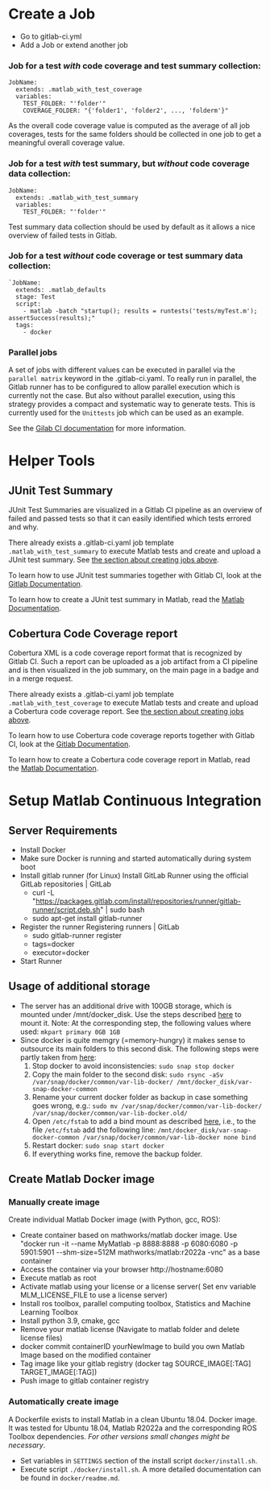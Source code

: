 # Create a Job

- Go to gitlab-ci.yml
- Add a Job or extend another job

### Job for a test *with* code coverage and test summary collection:
```
JobName:
  extends: .matlab_with_test_coverage
  variables:
    TEST_FOLDER: "'folder'"
    COVERAGE_FOLDER: "{'folder1', 'folder2', ..., 'folderm'}"
```
As the overall code coverage value is computed as the average of all job coverages, tests for the same folders should be collected in one job to get a meaningful overall coverage value.

### Job for a test *with* test summary, but *without* code coverage data collection:
```
JobName:
  extends: .matlab_with_test_summary
  variables:
    TEST_FOLDER: "'folder'"
```
Test summary data collection should be used by default as it allows a nice overview of failed tests in Gitlab.

### Job for a test *without* code coverage or test summary data collection:
```
`JobName:
  extends: .matlab_defaults
  stage: Test
  script:
    - matlab -batch "startup(); results = runtests('tests/myTest.m'); assertSuccess(results);"
  tags:
    - docker
```

### Parallel jobs
A set of jobs with different values can be executed in parallel via the ```parallel matrix``` keyword in the .gitlab-ci.yaml.
To really run in parallel, the Gitlab runner has to be configured to allow parallel execution which is currently not the case.
But also without parallel execution, using this strategy provides a compact and systematic way to generate tests. This is currently used for the ```Unittests``` job which can be used as an example.

See the [Gilab CI documentation](https://docs.gitlab.com/ee/ci/yaml/#parallel) for more information.


# Helper Tools
## JUnit Test Summary
JUnit Test Summaries are visualized in a Gitlab CI pipeline as an overview of failed and passed tests so that it can easily identified which tests errored and why.

There already exists a .gitlab-ci.yaml job template ```.matlab_with_test_summary``` to execute Matlab tests and create and upload a JUnit test summary. See [the section about creating jobs above](#job-for-a-test-with-test-summary-but-without-code-coverage-data-collection).

To learn how to use JUnit test summaries together with Gitlab CI, look at the [Gitlab Documentation](https://docs.gitlab.com/ee/ci/testing/unit_test_reports.html).

To learn how to create a JUnit test summary in Matlab, read the [Matlab Documentation](https://de.mathworks.com/help/matlab/ref/matlab.unittest.plugins.xmlplugin-class.html).

## Cobertura Code Coverage report
Cobertura XML is a code coverage report format that is recognized by Gitlab CI. Such a report can be uploaded as a job artifact from a CI pipeline and is then visualized in the job summary, on the main page in a badge and in a merge request.

There already exists a .gitlab-ci.yaml job template ```.matlab_with_test_coverage``` to execute Matlab tests and create and upload a Cobertura code coverage report. See [the section about creating jobs above](#job-for-a-test-with-code-coverage-and-test-summary-collection).

To learn how to use Cobertura code coverage reports together with Gitlab CI, look at the [Gitlab Documentation](https://docs.gitlab.com/ee/ci/testing/unit_test_reports.htmlhttps://de.mathworks.com/help/matlab/ref/matlab.unittest.plugins.codecoverage.coberturaformat-class.htmlhttps://docs.gitlab.com/ee/ci/testing/test_coverage_visualization.html).

To learn how to create a Cobertura code coverage report in Matlab, read the [Matlab Documentation](https://de.mathworks.com/help/matlab/ref/matlab.unittest.plugins.xmlplugin-class.htmlhttps://de.mathworks.com/help/matlab/ref/matlab.unittest.plugins.codecoverage.coberturaformat-class.html).


# Setup Matlab Continuous Integration
## Server Requirements
-	Install Docker
-	Make sure Docker is running and started automatically during system boot
-	Install gitlab runner (for Linux) Install GitLab Runner using the official GitLab repositories | GitLab
	-	curl -L "https://packages.gitlab.com/install/repositories/runner/gitlab-runner/script.deb.sh" | sudo bash
	-	sudo apt-get install gitlab-runner
-	Register the runner Registering runners | GitLab
	-	sudo gitlab-runner register
	-	tags=docker
	-	executor=docker
-	Start Runner

## Usage of additional storage
- The server has an additional drive with 100GB storage, which is mounted under /mnt/docker_disk. Use the steps described [here](https://linuxhint.com/how-to-mount-drive-in-ubuntu/) to mount it. Note: At the corresponding step, the following values where used: `mkpart primary 0GB 1GB`
- Since docker is quite memgry (=memory-hungry) it makes sense to outsource its main folders to this second disk. The following steps were partly taken from [here](https://www.howtogeek.com/devops/how-to-store-docker-images-and-containers-on-an-external-drive/):
  1. Stop docker to avoid inconsistencies: `sudo snap stop docker`
  2. Copy the main folder to the second disk: `sudo rsync -aSv /var/snap/docker/common/var-lib-docker/ /mnt/docker_disk/var-snap-docker-common`
  3. Rename your current docker folder as backup in case something goes wrong, e.g.: `sudo mv /var/snap/docker/common/var-lib-docker/ /var/snap/docker/common/var-lib-docker.old/`
  4. Open `/etc/fstab` to add a bind mount as described [here](https://stackoverflow.com/questions/64088801/change-docker-snap-data-root-folder), i.e., to the file `/etc/fstab` add the following line: `/mnt/docker_disk/var-snap-docker-common /var/snap/docker/common/var-lib-docker none bind`
  5. Restart docker: `sudo snap start docker`
  6. If everything works fine, remove the backup folder.

## Create Matlab Docker image
### Manually create image
Create individual Matlab Docker image (with Python, gcc, ROS):
-	Create container based on mathworks/matlab docker image. Use "docker run -it  --name MyMatlab -p 8888:8888 -p 6080:6080 -p 5901:5901 --shm-size=512M mathworks/matlab:r2022a -vnc" as a base container
-	Access the container via your browser http://hostname:6080
-	Execute matlab as root
-	Activate matlab using your license or a license server( Set env variable MLM_LICENSE_FILE to use a license server)
-	Install ros toolbox, parallel computing toolbox, Statistics and Machine Learning Toolbox
-	Install python 3.9,  cmake, gcc
-	Remove your matlab license (Navigate to matlab folder and delete license files)
-	docker commit containerID  yourNewImage to build you own Matlab Image based on the modified container
-	Tag image like your gitlab registry (docker tag SOURCE_IMAGE[:TAG] TARGET_IMAGE[:TAG])
-	Push image to gitlab container registry

### Automatically create image
A Dockerfile exists to install Matlab in a clean Ubuntu 18.04. Docker image. It was tested for Ubuntu 18.04, Matlab R2022a and the corresponding ROS Toolbox dependencies. _For other versions small changes might be necessary_.
- Set variables in ```SETTINGS``` section of the install script ```docker/install.sh```.
- Execute script ```./docker/install.sh```.
A more detailed documentation can be found in ```docker/readme.md```.
